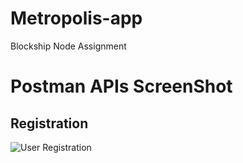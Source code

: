 # Metropolis-app
 Blockship Node Assignment
 
 # Postman APIs ScreenShot
 
 ## Registration
 ![User Registration](user_register.png)
